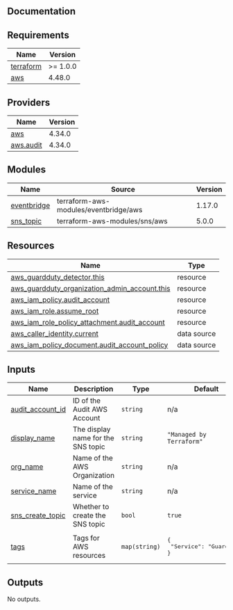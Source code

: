 ## Documentation

<!-- BEGINNING OF PRE-COMMIT-TERRAFORM DOCS HOOK -->
## Requirements

| Name | Version |
|------|---------|
| <a name="requirement_terraform"></a> [terraform](#requirement\_terraform) | >= 1.0.0 |
| <a name="requirement_aws"></a> [aws](#requirement\_aws) | 4.48.0 |

## Providers

| Name | Version |
|------|---------|
| <a name="provider_aws"></a> [aws](#provider\_aws) | 4.34.0 |
| <a name="provider_aws.audit"></a> [aws.audit](#provider\_aws.audit) | 4.34.0 |

## Modules

| Name | Source | Version |
|------|--------|---------|
| <a name="module_eventbridge"></a> [eventbridge](#module\_eventbridge) | terraform-aws-modules/eventbridge/aws | 1.17.0 |
| <a name="module_sns_topic"></a> [sns\_topic](#module\_sns\_topic) | terraform-aws-modules/sns/aws | 5.0.0 |

## Resources

| Name | Type |
|------|------|
| [aws_guardduty_detector.this](https://registry.terraform.io/providers/hashicorp/aws/4.48.0/docs/resources/guardduty_detector) | resource |
| [aws_guardduty_organization_admin_account.this](https://registry.terraform.io/providers/hashicorp/aws/4.48.0/docs/resources/guardduty_organization_admin_account) | resource |
| [aws_iam_policy.audit_account](https://registry.terraform.io/providers/hashicorp/aws/4.48.0/docs/resources/iam_policy) | resource |
| [aws_iam_role.assume_root](https://registry.terraform.io/providers/hashicorp/aws/4.48.0/docs/resources/iam_role) | resource |
| [aws_iam_role_policy_attachment.audit_account](https://registry.terraform.io/providers/hashicorp/aws/4.48.0/docs/resources/iam_role_policy_attachment) | resource |
| [aws_caller_identity.current](https://registry.terraform.io/providers/hashicorp/aws/4.48.0/docs/data-sources/caller_identity) | data source |
| [aws_iam_policy_document.audit_account_policy](https://registry.terraform.io/providers/hashicorp/aws/4.48.0/docs/data-sources/iam_policy_document) | data source |

## Inputs

| Name | Description | Type | Default | Required |
|------|-------------|------|---------|:--------:|
| <a name="input_audit_account_id"></a> [audit\_account\_id](#input\_audit\_account\_id) | ID of the Audit AWS Account | `string` | n/a | yes |
| <a name="input_display_name"></a> [display\_name](#input\_display\_name) | The display name for the SNS topic | `string` | `"Managed by Terraform"` | no |
| <a name="input_org_name"></a> [org\_name](#input\_org\_name) | Name of the AWS Organization | `string` | n/a | yes |
| <a name="input_service_name"></a> [service\_name](#input\_service\_name) | Name of the service | `string` | n/a | yes |
| <a name="input_sns_create_topic"></a> [sns\_create\_topic](#input\_sns\_create\_topic) | Whether to create the SNS topic | `bool` | `true` | no |
| <a name="input_tags"></a> [tags](#input\_tags) | Tags for AWS resources | `map(string)` | <pre>{<br>  "Service": "GuardDuty"<br>}</pre> | no |

## Outputs

No outputs.
<!-- END OF PRE-COMMIT-TERRAFORM DOCS HOOK -->
